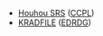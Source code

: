 - [Houhou SRS](http://houhou-srs.com) ([CCPL](https://github.com/Doublevil/Houhou-SRS/blob/master/LICENSE.md))
- [KRADFILE](https://www.edrdg.org/krad/kradinf.html) ([EDRDG](http://www.edrdg.org/edrdg/licence.html))
